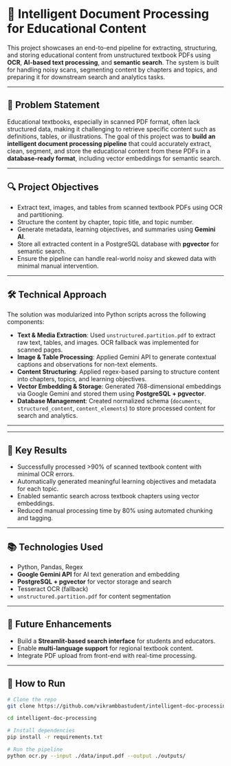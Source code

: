# **📘 Intelligent Document Processing for Educational Content**

This project showcases an end-to-end pipeline for extracting, structuring, and storing educational content from unstructured textbook PDFs using **OCR**, **AI-based text processing**, and **semantic search**. The system is built for handling noisy scans, segmenting content by chapters and topics, and preparing it for downstream search and analytics tasks.

---

## **🧠 Problem Statement**

Educational textbooks, especially in scanned PDF format, often lack structured data, making it challenging to retrieve specific content such as definitions, tables, or illustrations. The goal of this project was to **build an intelligent document processing pipeline** that could accurately extract, clean, segment, and store the educational content from these PDFs in a **database-ready format**, including vector embeddings for semantic search.

---

## **🔍 Project Objectives**

- Extract text, images, and tables from scanned textbook PDFs using OCR and partitioning.
- Structure the content by chapter, topic title, and topic number.
- Generate metadata, learning objectives, and summaries using **Gemini AI**.
- Store all extracted content in a PostgreSQL database with **pgvector** for semantic search.
- Ensure the pipeline can handle real-world noisy and skewed data with minimal manual intervention.

---

## **🛠️ Technical Approach**

The solution was modularized into Python scripts across the following components:

- **Text & Media Extraction**: Used `unstructured.partition.pdf` to extract raw text, tables, and images. OCR fallback was implemented for scanned pages.
- **Image & Table Processing**: Applied Gemini API to generate contextual captions and observations for non-text elements.
- **Content Structuring**: Applied regex-based parsing to structure content into chapters, topics, and learning objectives.
- **Vector Embedding & Storage**: Generated 768-dimensional embeddings via Google Gemini and stored them using **PostgreSQL + pgvector**.
- **Database Management**: Created normalized schema (`documents`, `structured_content`, `content_elements`) to store processed content for search and analytics.

---


---

## **🧪 Key Results**

- Successfully processed >90% of scanned textbook content with minimal OCR errors.
- Automatically generated meaningful learning objectives and metadata for each topic.
- Enabled semantic search across textbook chapters using vector embeddings.
- Reduced manual processing time by 80% using automated chunking and tagging.

---

## **📚 Technologies Used**

- Python, Pandas, Regex
- **Google Gemini API** for AI text generation and embedding
- **PostgreSQL + pgvector** for vector storage and search
- Tesseract OCR (fallback)
- `unstructured.partition.pdf` for content segmentation

---

## **🚀 Future Enhancements**

- Build a **Streamlit-based search interface** for students and educators.
- Enable **multi-language support** for regional textbook content.
- Integrate PDF upload from front-end with real-time processing.

---

## **📌 How to Run**

```bash
# Clone the repo
git clone https://github.com/vikrambbastudent/intelligent-doc-processing.git

cd intelligent-doc-processing

# Install dependencies
pip install -r requirements.txt

# Run the pipeline
python ocr.py --input ./data/input.pdf --output ./outputs/
